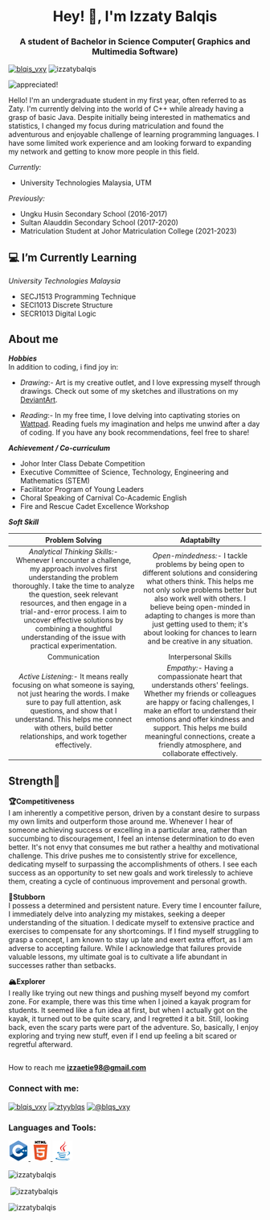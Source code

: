 <h1 align="center">Hey! 👋, I'm Izzaty Balqis</h1>
<h3 align="center">A student of Bachelor in Science Computer( Graphics and Multimedia Software)</h3>

<p align="left"> 
<a href="https://twitter.com/blqis_vxy" target="blank"><img src="https://img.shields.io/twitter/follow/blqis_vxy?logo=twitter&style=for-the-badge" alt="blqis_vxy" /></a>
<img src="https://komarev.com/ghpvc/?username=izzatybalqis&label=Profile%20views&color=0eb1b4&style=flat-square" alt="izzatybalqis" /></a> </p>

![appreciated!](https://github.com/IzzatyBalqis/E-portfolio/assets/148413004/bd248530-0886-4ada-ba25-2c66f6a432bc)

Hello! I'm an undergraduate student in my first year, often referred to as Zaty. I'm currently delving into the world of C++ while already having a grasp of basic Java. Despite initially being interested in mathematics and statistics, I changed my focus during matriculation and found the adventurous and enjoyable challenge of learning programming languages. I have some limited work experience and am looking forward to expanding my network and getting to know more people in this field.

<i>Currently:</i>
- University Technologies Malaysia, UTM

<i>Previously:</i>
- Ungku Husin Secondary School (2016-2017)
- Sultan Alauddin Secondary School (2017-2020)
- Matriculation Student at Johor Matriculation College (2021-2023)

<h2>💻 I’m Currently Learning</h2>

_University Technologies Malaysia_
- SECJ1513 Programming Technique
- SECI1013 Discrete Structure
- SECR1013 Digital Logic

<h2>About me</h2>

**_Hobbies_**  
In addition to coding, i find joy in:
- _Drawing_:- Art is my creative outlet, and I love expressing myself through drawings. Check out some of my sketches and illustrations on my [DeviantArt](https://www.deviantart.com/zty98).

- _Reading_:- In my free time, I love delving into captivating stories on [Wattpad](https://www.wattpad.com/user/a_Qish98). Reading fuels my imagination and helps me unwind after a day of coding. If you have any book recommendations, feel free to share!


**_Achievement / Co-curriculum_**  
- Johor Inter Class Debate Competition
- Executive Committee of Science, Technology, Engineering and Mathematics (STEM) 
- Facilitator Program of Young Leaders
- Choral Speaking of Carnival Co-Academic English
- Fire and Rescue Cadet Excellence Workshop

**_Soft Skill_**

|                                                                                                                                                                               Problem Solving                                                                                                                                                                              |                                                                                                                                                                          Adaptabilty                                                                                                                                                                          |
|:--------------------------------------------------------------------------------------------------------------------------------------------------------------------------------------------------------------------------------------------------------------------------------------------------------------------------------------------------------------------------:|:-------------------------------------------------------------------------------------------------------------------------------------------------------------------------------------------------------------------------------------------------------------------------------------------------------------------------------------------------------------:|
| _Analytical Thinking Skills:-_  Whenever I encounter a challenge, my approach involves first understanding the problem thoroughly. I take the time to analyze the question, seek relevant resources, and then engage in a trial-and-error process. I aim to uncover effective solutions by combining a thoughtful understanding of the issue with practical experimentation. | _Open-mindedness:-_ I tackle problems by being open to different solutions and considering what others think. This helps me not only solve problems better but also work well with others. I believe being open-minded in adapting to changes is more than just getting used to them; it's about looking for chances to learn and be creative in any situation. |
|                                                                                                                                                                                Communication                                                                                                                                                                               |                                                                                                                                                                      Interpersonal Skills                                                                                                                                                                     |
| _Active Listening:-_ It means really focusing on what someone is saying, not just hearing the words. I make sure to pay full attention, ask questions, and show that I understand. This helps me connect with others, build better relationships, and work together effectively.                                                                                             | _Empathy:-_ Having a compassionate heart that understands others' feelings. Whether my friends or colleagues are happy or facing challenges, I make an effort to understand their emotions and offer kindness and support. This helps me build meaningful connections, create a friendly atmosphere, and collaborate effectively.                               |

<h2>Strength🌠</h2>

**🏆Competitiveness**  
I am inherently a competitive person, driven by a constant desire to surpass my own limits and outperform those around me. Whenever I hear of someone achieving success or excelling in a particular area, rather than succumbing to discouragement, I feel an intense determination to do even better. It's not envy that consumes me but rather a healthy and motivational challenge. This drive pushes me to consistently strive for excellence, dedicating myself to surpassing the accomplishments of others. I see each success as an opportunity to set new goals and work tirelessly to achieve them, creating a cycle of continuous improvement and personal growth.

**🙌Stubborn**  
I possess a determined and persistent nature. Every time I encounter failure, I immediately delve into analyzing my mistakes, seeking a deeper understanding of the situation. I dedicate myself to extensive practice and exercises to compensate for any shortcomings. If I find myself struggling to grasp a concept, I am known to stay up late and exert extra effort, as I am adverse to accepting failure. While I acknowledge that failures provide valuable lessons, my ultimate goal is to cultivate a life abundant in successes rather than setbacks.

**🏔️Explorer**  
I really like trying out new things and pushing myself beyond my comfort zone. For example, there was this time when I joined a kayak program for students. It seemed like a fun idea at first, but when I actually got on the kayak, it turned out to be quite scary, and I regretted it a bit. Still, looking back, even the scary parts were part of the adventure. So, basically, I enjoy exploring and trying new stuff, even if I end up feeling a bit scared or regretful afterward.

<h2> </h2>

How to reach me **izzaetie98@gmail.com**

<h3 align="left">Connect with me:</h3>
<p align="left">
<a href="https://twitter.com/blqis_vxy" target="blank"><img align="center" src="https://raw.githubusercontent.com/rahuldkjain/github-profile-readme-generator/master/src/images/icons/Social/twitter.svg" alt="blqis_vxy" height="30" width="40" /></a>
<a href="https://instagram.com/ztyyblqs" target="blank"><img align="center" src="https://raw.githubusercontent.com/rahuldkjain/github-profile-readme-generator/master/src/images/icons/Social/instagram.svg" alt="ztyyblqs" height="30" width="40" /></a>
<a href="https://medium.com/@blqs_vxy" target="blank"><img align="center" src="https://raw.githubusercontent.com/rahuldkjain/github-profile-readme-generator/master/src/images/icons/Social/medium.svg" alt="@blqs_vxy" height="30" width="40" /></a>
</p>

<h3 align="left">Languages and Tools:</h3>
<p align="left"> <a href="https://www.w3schools.com/cpp/" target="_blank" rel="noreferrer"> <img src="https://raw.githubusercontent.com/devicons/devicon/master/icons/cplusplus/cplusplus-original.svg" alt="cplusplus" width="40" height="40"/> </a> <a href="https://www.w3.org/html/" target="_blank" rel="noreferrer"> <img src="https://raw.githubusercontent.com/devicons/devicon/master/icons/html5/html5-original-wordmark.svg" alt="html5" width="40" height="40"/> </a> <a href="https://www.java.com" target="_blank" rel="noreferrer"> <img src="https://raw.githubusercontent.com/devicons/devicon/master/icons/java/java-original.svg" alt="java" width="40" height="40"/> </a> </p>

<p><img align="center" src="https://github-readme-stats.vercel.app/api/top-langs?username=izzatybalqis&show_icons=true&locale=en&layout=compact" alt="izzatybalqis" /></p>

<p>&nbsp;<img align="center" src="https://github-readme-stats.vercel.app/api?username=izzatybalqis&show_icons=true&theme=dark&title_color=171617&bg_color=29447a&locale=en" alt="izzatybalqis" /></p>

<p><img align="center" src="https://github-readme-streak-stats.herokuapp.com/?user=izzatybalqis&theme=dark" alt="izzatybalqis" /></p>

